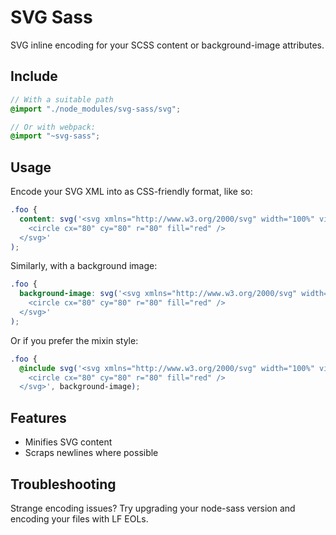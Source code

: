 # SVG Sass

SVG inline encoding for your SCSS content or background-image attributes.

## Include

```scss
// With a suitable path
@import "./node_modules/svg-sass/svg";

// Or with webpack:
@import "~svg-sass";
```

## Usage

Encode your SVG XML into as CSS-friendly format, like so:

```scss
.foo {
  content: svg('<svg xmlns="http://www.w3.org/2000/svg" width="100%" viewBox="0 0 160 160">
    <circle cx="80" cy="80" r="80" fill="red" />
  </svg>'
);
```

Similarly, with a background image:

```scss
.foo {
  background-image: svg('<svg xmlns="http://www.w3.org/2000/svg" width="100%" viewBox="0 0 160 160">
    <circle cx="80" cy="80" r="80" fill="red" />
  </svg>'
);
```

Or if you prefer the mixin style:

```scss
.foo {
  @include svg('<svg xmlns="http://www.w3.org/2000/svg" width="100%" viewBox="0 0 160 160">
    <circle cx="80" cy="80" r="80" fill="red" />
  </svg>', background-image);
```

## Features

- Minifies SVG content
- Scraps newlines where possible

## Troubleshooting

Strange encoding issues? Try upgrading your node-sass version and encoding your files with LF EOLs.

